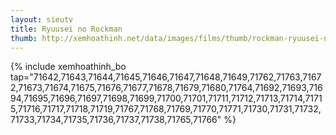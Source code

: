 ```yaml
---
layout: sieutv
title: Ryuusei no Rockman
thumb: http://xemhoathinh.net/data/images/films/thumb/rockman-ryuusei-no-rockman-2007.jpg
---
```

{% include xemhoathinh_bo tap="71642,71643,71644,71645,71646,71647,71648,71649,71762,71763,71672,71673,71674,71675,71676,71677,71678,71679,71680,71764,71692,71693,71694,71695,71696,71697,71698,71699,71700,71701,71711,71712,71713,71714,71715,71716,71717,71718,71719,71767,71768,71769,71770,71771,71730,71731,71732,71733,71734,71735,71736,71737,71738,71765,71766" %} 
